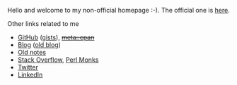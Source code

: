 Hello and welcome to my non-official homepage :-). The official one is [here](https://jreisinger.github.io/).

Other links related to me

* [GitHub](https://github.com/jreisinger) ([gists](https://gist.github.com/search?q=user%3Ajreisinger)), [~~meta::cpan~~](https://metacpan.org/author/REISINGE)
* [Blog](https://jreisinger.github.io/blog2/) ([old blog](https://jreisinger.blogspot.com))
* [Old notes](https://jreisinger.github.io/notes/)
* [Stack Overflow](https://stackoverflow.com/users/1039320/jreisinger), [Perl Monks](https://perlmonks.org/?node_id=6364;user=reisinge)
* [Twitter](https://twitter.com/JozefReisinger)
* [LinkedIn](https://www.linkedin.com/in/jozefreisinger/)
